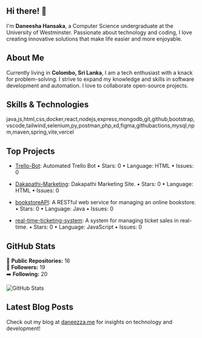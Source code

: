 ## Hi there! 👋

I'm **Daneesha Hansaka**, a Computer Science undergraduate at the University of Westminster. Passionate about technology and coding, I love creating innovative solutions that make life easier and more enjoyable.

## About Me

Currently living in **Colombo, Sri Lanka**, I am a tech enthusiast with a knack for problem-solving. I strive to expand my knowledge and skills in software development and automation. I love to collaborate open-source projects.

## Skills & Technologies

java,js,html,css,docker,react,nodejs,express,mongodb,git,github,bootstrap,vscode,tailwind,selenium,py,postman,php,xd,figma,githubactions,mysql,npm,maven,spring,vite,vercel

## Top Projects

- [Trello-Bot](https://github.com/daneezza/trello-bot):  Automated Trello Bot
  • Stars: 0 
  • Language: HTML 
  • Issues: 0

- [Dakapathi-Marketing](https://github.com/daneezza/Dakapathi-Marketing): Dakapathi Marketing Site. 
  • Stars: 0 
  • Language: HTML 
  • Issues: 0 

- [bookstoreAPI](https://github.com/daneezza/bookstoreAPI): A RESTful web service for managing an online bookstore. 
  • Stars: 0 
  • Language: Java 
  • Issues: 0 

- [real-time-ticketing-system](https://github.com/daneezza/real-time-ticketing-system): A system for managing ticket sales in real-time. 
  • Stars: 0 
  • Language: JavaScript 
  • Issues: 0 


## GitHub Stats

🌟 **Public Repositories:** 16  
👥 **Followers:** 19  
➡️ **Following:** 20  

![GitHub Stats](https://github-readme-stats.vercel.app/api?username=daneezza&show_icons=true&theme=radical)

## Latest Blog Posts

Check out my blog at [daneezza.me](http://www.daneezza.me) for insights on technology and development!
